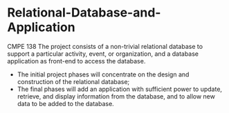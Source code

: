 # Relational-Database-and-Application
CMPE 138
The project consists of a non-trivial relational database to support a particular activity, event, or organization,
and a database application as front-end to access the database. 
- The initial project phases will concentrate on the design and construction of the relational database;
- The final phases will add an application with sufficient power to update, retrieve, and display information from the database, and to allow new data to be added to the database.
